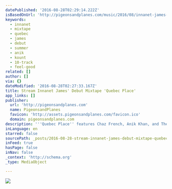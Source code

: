 ```yaml
---
datePublished: '2016-08-28T02:29:14.222Z'
isBasedOnUrl: 'http://pigeonsandplanes.com/music/2016/08/innanet-james-quebec-place-mixtape'
keywords:
  - innanet
  - mixtape
  - quebec
  - james
  - debut
  - summer
  - anik
  - kount
  - 10-track
  - feel-good
related: []
author: []
via: {}
dateModified: '2016-08-28T02:27:33.167Z'
title: Stream Innanet James' Debut Mixtape 'Quebec Place'
app_links: []
publisher:
  url: 'http://pigeonsandplanes.com'
  name: PigeonsandPlanes
  favicon: 'http://assets.pigeonsandplanes.com/favicon.ico'
  domain: pigeonsandplanes.com
description: '''Quebec Place'' features Chaz French, Anik Khan, and The Count.'
inLanguage: en
starred: false
sourcePath: _posts/2016-08-28-stream-innanet-james-debut-mixtape-quebec-place.md
inFeed: true
hasPage: false
inNav: false
_context: 'http://schema.org'
_type: MediaObject

---
```

![](https://the-grid-user-content.s3-us-west-2.amazonaws.com/8f480367-ff5c-49fe-b98d-4dcb74fa9309.png)